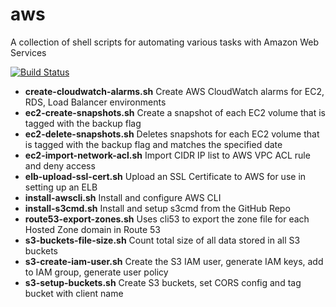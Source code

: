 aws
=======

A collection of shell scripts for automating various tasks with Amazon Web Services

[![Build Status](https://travis-ci.org/swoodford/aws.svg?branch=master)](https://travis-ci.org/swoodford/aws)

- **create-cloudwatch-alarms.sh** Create AWS CloudWatch alarms for EC2, RDS, Load Balancer environments
- **ec2-create-snapshots.sh** Create a snapshot of each EC2 volume that is tagged with the backup flag
- **ec2-delete-snapshots.sh** Deletes snapshots for each EC2 volume that is tagged with the backup flag and matches the specified date
- **ec2-import-network-acl.sh** Import CIDR IP list to AWS VPC ACL rule and deny access
- **elb-upload-ssl-cert.sh** Upload an SSL Certificate to AWS for use in setting up an ELB
- **install-awscli.sh** Install and configure AWS CLI
- **install-s3cmd.sh** Install and setup s3cmd from the GitHub Repo
- **route53-export-zones.sh** Uses cli53 to export the zone file for each Hosted Zone domain in Route 53
- **s3-buckets-file-size.sh** Count total size of all data stored in all S3 buckets
- **s3-create-iam-user.sh** Create the S3 IAM user, generate IAM keys, add to IAM group, generate user policy
- **s3-setup-buckets.sh** Create S3 buckets, set CORS config and tag bucket with client name
